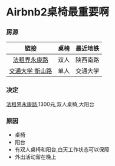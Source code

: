 # Airbnb2桌椅最重要啊

### 房源

**链接**|**桌椅**|**最近地铁**
:-----:|:-----:|:-----:
[法租界永康路](https://zh.airbnb.com/rooms/15945761?location=%E4%B8%8A%E6%B5%B7%20%E5%8D%97%E4%BA%AC%E8%A5%BF%E8%B7%AF&children=0&infants=0&adults=2&guests=2&check\_in=2017-12-04&check\_out=2017-12-10&s=fWeTvaz0)|双人|陕西南路
[交通大学 衡山路 ](https://zh.airbnb.com/rooms/20154026?location=%E4%B8%8A%E6%B5%B7%20%E5%BE%90%E5%AE%B6%E6%B1%87&children=0&infants=0&adults=2&guests=2&check\_in=2017-12-04&check\_out=2017-12-10&s=L2naphu3)|单人|交通大学

### 决定
[法租界永康路](https://zh.airbnb.com/rooms/15945761?location=%E4%B8%8A%E6%B5%B7%20%E5%8D%97%E4%BA%AC%E8%A5%BF%E8%B7%AF&children=0&infants=0&adults=2&guests=2&check\_in=2017-12-04&check\_out=2017-12-10&s=fWeTvaz0),1300元,双人桌椅,大阳台

### 原因
- 桌椅
- 阳台
- 有双人桌椅和阳台,白天工作状态可以保障
- 外出活动留在晚上
